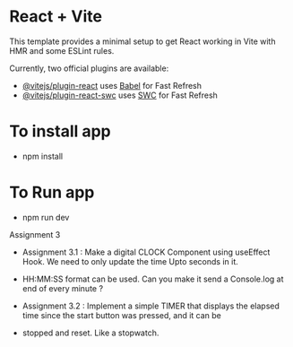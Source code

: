 # React + Vite

This template provides a minimal setup to get React working in Vite with HMR and some ESLint rules.

Currently, two official plugins are available:

- [@vitejs/plugin-react](https://github.com/vitejs/vite-plugin-react/blob/main/packages/plugin-react/README.md) uses [Babel](https://babeljs.io/) for Fast Refresh
- [@vitejs/plugin-react-swc](https://github.com/vitejs/vite-plugin-react-swc) uses [SWC](https://swc.rs/) for Fast Refresh

# To install app #
- npm install

# To Run app #
- npm run dev

Assignment 3
- Assignment 3.1 : Make a digital CLOCK Component using useEffect Hook. We need to only update the time Upto seconds in it.
- HH:MM:SS format can be used. Can you make it send a Console.log at end of every minute ?

- Assignment 3.2 : Implement a simple TIMER that displays the elapsed time since the start button was pressed, and it can be
- stopped and reset. Like a stopwatch.
